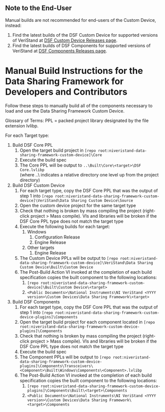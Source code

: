 ## Note to the End-User
Manual builds are not recommended for end-users of the Custom Device, instead:

1. Find the latest builds of the DSF Custom Device for supported versions of VeriStand at [DSF Custom Device Releases page](https://github.com/ni/niveristand-data-sharing-framework-custom-device/releases). 
1. Find the latest builds of DSF Components for supported versions of VeriStand at [DSF Components Releases page](https://github.com/ni/niveristand-data-sharing-framework-custom-device-plugins/releases).

# Manual Build Instructions for the Data Sharing Framework for Developers and Contributors
Follow these steps to manually build all of the components necessary to load and use the Data Sharing Framework Custom Device. 

Glossary of Terms:
PPL = packed project library designated by the file extension lvlibp.

For each Target type:

1.	Build DSF Core PPL
	1. Open the target build project in `[repo root:niveristand-data-sharing-framework-custom-device]\Core`
	1. Execute the build spec
	1. The Core PPL will be output to `..\Built\Core\<target>\DSF Core.lvlibp`  
	(where ..\ indicates a relative directory one level up from the project directory)
1. Build DSF Custom Device
	1. For each target type, copy the DSF Core PPL that was the output of step 1 into `[repo root:niveristand-data-sharing-framework-custom-device]\VeriStand\Data Sharing Custom Device\Source`
	1. Open the custom device project for the same target type
	1. Check that nothing is broken by mass compiling the project (right-click project > Mass compile). VIs and libraries will be broken if the DSF Core PPL type does not match the target type
	1. Execute the following builds for each target:
		1. Windows
			1. Configuration Release
			1. Engine Release
		1. Other targets
			1. Engine Release
	1. The Custom Device PPLs will be output to `[repo root:niveristand-data-sharing-framework-custom-device]\VeriStand\Data Sharing Custom Device\Built\Custom Device`
	1. The Post-Build Action VI invoked at the completion of each build specification copies the built component to the following locations:
		1. `[repo root:niveristand-data-sharing-framework-custom-device]\Built\Custom Device\<target>`
		1. `<Public Documents>\National Instruments\NI VeriStand <YYYY version>\Custom Devices\Data Sharing Framework\<target>`
1.	Build DSF Components
	1. For each target type, copy the DSF Core PPL that was the output of step 1 into 
	`[repo root:niveristand-data-sharing-framework-custom-device-plugins]\Components`
	1. Open the target build project for each component located in 
	`[repo root:niveristand-data-sharing-framework-custom-device-plugins]\Components`
	1. Check that nothing is broken by mass compiling the project (right-click project > Mass compile). VIs and libraries will be broken if the DSF Core PPL type does not match the target type
	1. Execute the build spec
	1. The Component PPLs will be output to `[repo root:niveristand-data-sharing-framework-custom-device-plugins]\Components\Transceivers\<Component>\Built\Windows\Components\<Component>.lvlibp`
	1. The Post-Build Action VI invoked at the completion of each build specification copies the built component to the following locations:
		1. `[repo root:niveristand-data-sharing-framework-custom-device-plugins]\Components\Built\<target>\Components`
		1. `<Public Documents>\National Instruments\NI VeriStand <YYYY version>\Custom Devices\Data Sharing Framework\<target>\Components`

